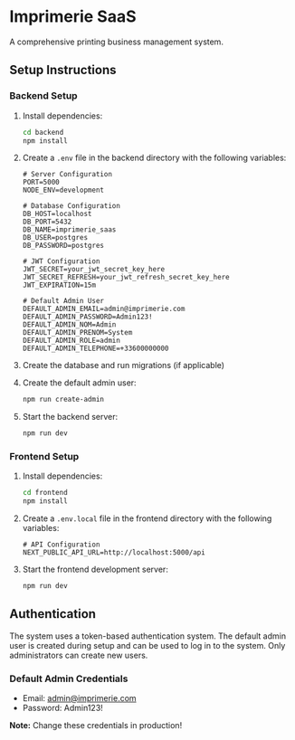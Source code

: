# Imprimerie SaaS

A comprehensive printing business management system.

## Setup Instructions

### Backend Setup

1. Install dependencies:
   ```bash
   cd backend
   npm install
   ```

2. Create a `.env` file in the backend directory with the following variables:
   ```
   # Server Configuration
   PORT=5000
   NODE_ENV=development

   # Database Configuration
   DB_HOST=localhost
   DB_PORT=5432
   DB_NAME=imprimerie_saas
   DB_USER=postgres
   DB_PASSWORD=postgres

   # JWT Configuration
   JWT_SECRET=your_jwt_secret_key_here
   JWT_SECRET_REFRESH=your_jwt_refresh_secret_key_here
   JWT_EXPIRATION=15m

   # Default Admin User
   DEFAULT_ADMIN_EMAIL=admin@imprimerie.com
   DEFAULT_ADMIN_PASSWORD=Admin123!
   DEFAULT_ADMIN_NOM=Admin
   DEFAULT_ADMIN_PRENOM=System
   DEFAULT_ADMIN_ROLE=admin
   DEFAULT_ADMIN_TELEPHONE=+33600000000
   ```

3. Create the database and run migrations (if applicable)

4. Create the default admin user:
   ```bash
   npm run create-admin
   ```

5. Start the backend server:
   ```bash
   npm run dev
   ```

### Frontend Setup

1. Install dependencies:
   ```bash
   cd frontend
   npm install
   ```

2. Create a `.env.local` file in the frontend directory with the following variables:
   ```
   # API Configuration
   NEXT_PUBLIC_API_URL=http://localhost:5000/api
   ```

3. Start the frontend development server:
   ```bash
   npm run dev
   ```

## Authentication

The system uses a token-based authentication system. The default admin user is created during setup and can be used to log in to the system. Only administrators can create new users.

### Default Admin Credentials

- Email: admin@imprimerie.com
- Password: Admin123!

**Note:** Change these credentials in production!
